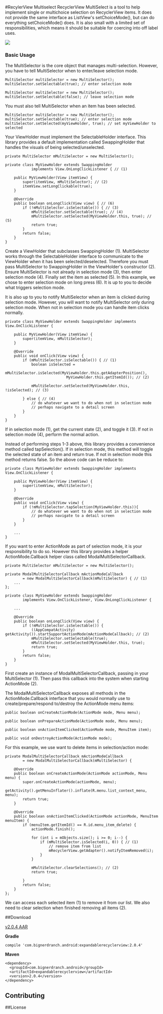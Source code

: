 #RecylerView Multiselect
RecyclerView MultiSelect is a tool to help implement single or multichoice selection on RecyclerView items. It does not provide the same interface as ListView's setChoiceMode(), but can do everything setChoiceMode() does. It is also small with a limited set of responsibilities, which means it should be suitable for coercing into off label uses.


<a href="http://www.methodscount.com/?lib=com.bignerdranch.android%3Arecyclerview-multiselect%3A%2B"><img src="https://img.shields.io/badge/Methods and size-core: 118 | deps: 14762 | 23 KB-e91e63.svg"></img></a>


### Basic Usage

The MultiSelector is the core object that manages multi-selection. However, you have to tell MultiSelector when to enter/leave selection mode.

```
MultiSelector multiSelector = new MultiSelector();
multiSelector.setSelectable(true); // enter selection mode
```

```
MultiSelector multiSelector = new MultiSelector();
multiSelector.setSelectable(false); // leave selection mode
```

You must also tell MultiSelector when an item has been selected.

```
MultiSelector multiSelector = new MultiSelector();
multiSelector.setSelectable(true); // enter selection mode
multiSelector.setSelected(myViewHolder, true); // set myViewHolder to selected
```

Your ViewHolder must implement the SelectableHolder interface. This library provides a default implementation called SwappingHolder that handles the visuals of being selected/unselected.


```
private MultiSelector mMultiSelector = new MultiSelector();

private class MyViewHolder extends SwappingHolder 
            implements View.OnLongClickListener { // (1)

    public MyViewHolder(View itemView) {
        super(itemView, mMultiSelector); // (2)
        itemView.setLongClickable(true);
    }

    @Override
    public boolean onLongClick(View view) { // (6)
        if (!mMultiSelector.isSelectable()) { // (3)
            mMultiSelector.setSelectable(true); // (4)
            mMultiSelector.setSelected(MyViewHolder.this, true); // (5)
            return true;
        }
        return false;
    }
}
```

Create a ViewHolder that subclasses SwappingHolder (1). MultiSelector works through the SelectableHolder interface to communicate to the ViewHolder when it has been selected/deselected. Therefore you must pass MultiSelector to SwappingHolder in the ViewHolder's constructor (2). Ensure MultiSelector is not already in selection mode (3), then enter selection mode (4). Finally set the item as selected (5). In this example, we chose to enter selection mode on long press (6). It is up to you to decide what triggers selection mode.

It is also up to you to notify MultiSelector when an item is clicked during selection mode. However, you will want to notify MultiSelector only during selection mode. When not in selection mode you can handle item clicks normally. 

```
private class MyViewHolder extends SwappingHolder implements View.OnClickListener {

    public MyViewHolder(View itemView) {
        super(itemView, mMultiSelector);
    }

    @Override
    public void onClick(View view) {
        if (mMultiSelector.isSelectable()) { // (1)
            boolean isSelected = 
                    mMultiSelector.isSelected(MyViewHolder.this.getAdapterPosition(), 
                            MyViewHolder.this.getItemId()); // (2)
            
            mMultiSelector.setSelected(MyViewHolder.this, !isSelected); // (3)
            
        } else { // (4)
            // do whatever we want to do when not in selection mode
            // perhaps navigate to a detail screen
        }
    }
}
```
If in selection mode (1), get the current state (2), and toggle it (3). If not in selection mode (4), perform the normal action.


Instead of performing steps 1-3 above, this library provides a convenience method called tapSelection(). If in selection mode, this method will toggle the selected state of an item and return true. If not in selection mode this method returns false. So the above code can be reduce to: 

```
private class MyViewHolder extends SwappingHolder implements View.OnClickListener {

    public MyViewHolder(View itemView) {
        super(itemView, mMultiSelector);
    }

    @Override
    public void onClick(View view) {
        if (!mMultiSelector.tapSelection(MyViewHolder.this)){
            // do whatever we want to do when not in selection mode
            // perhaps navigate to a detail screen
        }
    }
    
    ...
}
```

If you want to enter ActionMode as part of selection mode, it is your responsibility to do so. However this library provides a helper ActionMode.Callback helper class called ModalMultiSelectorCallback.


```
private MultiSelector mMultiSelector = new MultiSelector();

private ModalMultiSelectorCallback mActionModeCallback 
        = new ModalMultiSelectorCallback(mMultiSelector) { // (1)
    ...
};

private class MyViewHolder extends SwappingHolder
        implements View.OnClickListener, View.OnLongClickListener {

	...
	
    @Override
    public boolean onLongClick(View view) {
        if (!mMultiSelector.isSelectable()) {
            ((AppCompatActivity) getActivity()).startSupportActionMode(mActionModeCallback); // (2)
            mMultiSelector.setSelectable(true);
            mMultiSelector.setSelected(MyViewHolder.this, true);
            return true;
        }
        return false;
    }
}
```

First create an instance of ModalMultiSelectorCallback, passing in your MultiSelector (1). Then pass this callback into the system when starting ActionMode (2).

The ModalMultiSelectorCallback exposes all methods in the ActionMode.Callback interface that you would normally use to create/prepare/respond to/destroy the ActionMode menu items:

```
public boolean onCreateActionMode(ActionMode mode, Menu menu);

public boolean onPrepareActionMode(ActionMode mode, Menu menu);

public boolean onActionItemClicked(ActionMode mode, MenuItem item);

public void onDestroyActionMode(ActionMode mode);
```

For this example, we use want to delete items in selection/action mode:

```
private ModalMultiSelectorCallback mActionModeCallback
        = new ModalMultiSelectorCallback(mMultiSelector) {

    @Override
    public boolean onCreateActionMode(ActionMode actionMode, Menu menu) {
        super.onCreateActionMode(actionMode, menu);
        getActivity().getMenuInflater().inflate(R.menu.list_context_menu, menu);
        return true;
    }

    @Override
    public boolean onActionItemClicked(ActionMode actionMode, MenuItem menuItem) {
        if (menuItem.getItemId() == R.id.menu_item_delete) {
            actionMode.finish();

            for (int i = mObjects.size(); i >= 0; i--) {
                if (mMultiSelector.isSelected(i, 0)) { // (1)
                    // remove item from list
                    mRecyclerView.getAdapter().notifyItemRemoved(i);
                }
            }

            mMultiSelector.clearSelections(); // (2)
            return true;

        }
        return false;
    }
};
```

We can access each selected item (1) to remove it from our list. We also need to clear selection when finished removing all items (2).


##Download

[v2.0.4 AAR](http://repo1.maven.org/maven2/com/bignerdranch/android/expandablerecyclerview/2.0.4/expandablerecyclerview-2.0.4.aar)

**Gradle**

```
compile 'com.bignerdranch.android:expandablerecyclerview:2.0.4'
```

**Maven**

```
<dependency>
  <groupId>com.bignerdranch.android</groupId>
  <artifactId>expandablerecyclerview</artifactId>
  <version>2.0.4</version>
</dependency>
```


## Contributing


##License
